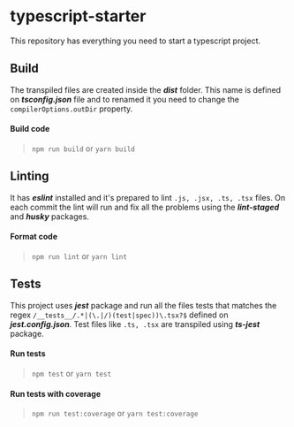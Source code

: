 # typescript-starter

This repository has everything you need to start a typescript project.

## Build

The transpiled files are created inside the _**dist**_ folder. This name is defined on _**tsconfig.json**_ file and 
to renamed it you need to change the ```compilerOptions.outDir``` property. 

#### Build code

> ```npm run build``` or ``yarn build``

## Linting

It has **_eslint_** installed and it's prepared to lint ``.js, .jsx, .ts, .tsx`` files. 
On each commit the lint will run and fix all the problems using the _**lint-staged**_ and _**husky**_ packages.

#### Format code
>``npm run lint`` or ``yarn lint``

## Tests

This project uses _**jest**_ package and run all the files tests that matches the regex ``/__tests__/.*|(\.|/)(test|spec))\.tsx?$``
defined on _**jest.config.json**_. Test files like ``.ts, .tsx`` are transpiled using _**ts-jest**_ package.

#### Run tests

> ``npm test`` or ``yarn test``


#### Run tests with coverage

> ``npm run test:coverage`` or ``yarn test:coverage``
